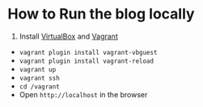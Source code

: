 # How to Run the blog locally

1. Install [VirtualBox](https://www.virtualbox.org/wiki/Downloads) and [Vagrant](https://www.vagrantup.com/downloads.html)
* `vagrant plugin install vagrant-vbguest`
* `vagrant plugin install vagrant-reload`
* `vagrant up`
* `vagrant ssh`
* `cd /vagrant`
* Open `http://localhost` in the browser
